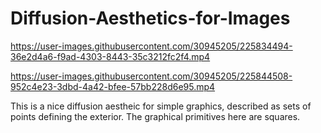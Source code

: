 # Diffusion-Aesthetics-for-Images

https://user-images.githubusercontent.com/30945205/225834494-36e2d4a6-f9ad-4303-8443-35c3212fc2f4.mp4



https://user-images.githubusercontent.com/30945205/225844508-952c4e23-3dbd-4a42-bfee-57bb228d6e95.mp4




This is a nice diffusion aestheic for simple graphics, described as sets of points defining the exterior. The graphical primitives here are squares.






